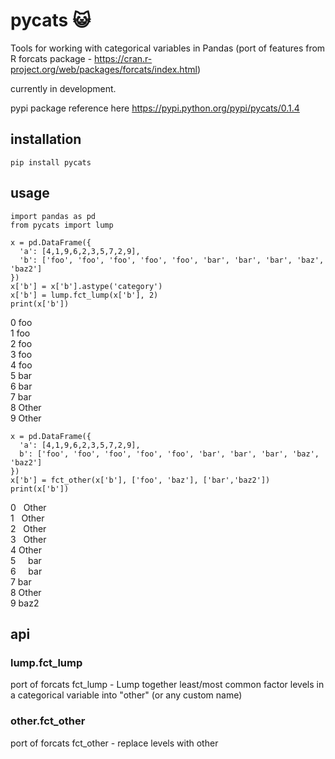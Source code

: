 # pycats :smiley_cat:
Tools for working with categorical variables in Pandas (port of features from R forcats package - https://cran.r-project.org/web/packages/forcats/index.html)

currently in development.

pypi package reference here https://pypi.python.org/pypi/pycats/0.1.4

## installation
```
pip install pycats
```

## usage
```
import pandas as pd
from pycats import lump  
```

```
x = pd.DataFrame({ 
  'a': [4,1,9,6,2,3,5,7,2,9], 
  'b': ['foo', 'foo', 'foo', 'foo', 'foo', 'bar', 'bar', 'bar', 'baz', 'baz2']
})
x['b'] = x['b'].astype('category')
x['b'] = lump.fct_lump(x['b'], 2)
print(x['b'])
```
0      foo  
1      foo  
2      foo  
3      foo  
4      foo  
5      bar  
6      bar  
7      bar  
8      Other  
9      Other  

```
x = pd.DataFrame({ 
  'a': [4,1,9,6,2,3,5,7,2,9],
  b': ['foo', 'foo', 'foo', 'foo', 'foo', 'bar', 'bar', 'bar', 'baz', 'baz2']
})
x['b'] = fct_other(x['b'], ['foo', 'baz'], ['bar','baz2'])
print(x['b'])
```
0      Other   
1      Other  
2      Other  
3      Other  
4      Other  
5      bar  
6      bar  
7      bar  
8      Other  
9      baz2  


## api

### lump.fct_lump  
port of forcats fct_lump - Lump together least/most common factor levels in a categorical variable into "other" (or any custom name)

### other.fct_other
port of forcats fct_other - replace levels with other
